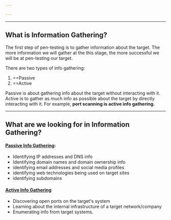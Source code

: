 ```yaml
---

---
```

---


## What is Information Gathering?

The first step of pen-testing is to gather information about the target. The more information we will gather at the this stage, the more successful we will be at pen-testing our target.

There are two types of info gathering:

1. ==Passive 
2. ==Active

Passive is about gathering info about the target without interacting with it. Active is to gather as much info as possible about the target by directly interacting with it. For example, **port scanning is active info gathering.**

---

## What are we looking for in Information Gathering?

####  <u>Passive Info Gathering</u>:

- Identifying IP addresses and DNS info
- Identifying domain names and domain ownership info
- identifying email addresses and social media profiles
- identifying web technologies being used on target sites
- identifying subdomains

#### <u>Active Info Gathering</u>

- Discovering open ports on the target's system
- Learning about the internal infrastructure of a target network/company
- Enumerating info from target systems.




